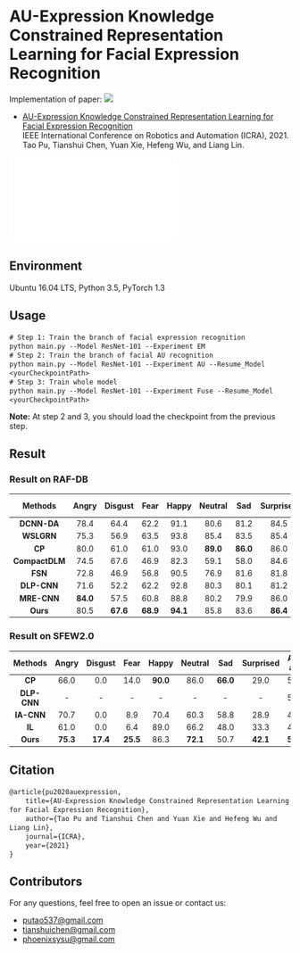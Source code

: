 # AU-Expression Knowledge Constrained Representation Learning for Facial Expression Recognition

Implementation of paper: ![](https://visitor-badge.glitch.me/badge?page_id=HCPLab-SYSU.AUE-CRL)   

- [AU-Expression  Knowledge  Constrained  Representation  Learning for  Facial  Expression  Recognition](https://ieeexplore.ieee.org/document/9561252)   
  IEEE International Conference on Robotics and Automation (ICRA), 2021.   
  Tao Pu, Tianshui Chen, Yuan Xie, Hefeng Wu, and Liang Lin.

![Pipeline](./Images/framework.pdf)

## Environment
Ubuntu 16.04 LTS, Python 3.5, PyTorch 1.3   

## Usage

```
# Step 1: Train the branch of facial expression recognition
python main.py --Model ResNet-101 --Experiment EM
# Step 2: Train the branch of facial AU recognition
python main.py --Model ResNet-101 --Experiment AU --Resume_Model <yourCheckpointPath>
# Step 3: Train whole model
python main.py --Model ResNet-101 --Experiment Fuse --Resume_Model <yourCheckpointPath>
```
**Note:** At step 2 and 3, you should load the checkpoint from the previous step. 

## Result

### Result on RAF-DB

| Methods | Angry | Disgust | Fear | Happy | Neutral | Sad | Surprised | Ave. acc |
| :-: | :-: | :-: | :-: | :-: | :-: | :-: | :-: | :-: |
| **DCNN-DA** | 78.4 | 64.4 | 62.2 | 91.1 | 80.6 | 81.2 | 84.5 | 77.5 |
| **WSLGRN** | 75.3 | 56.9 | 63.5 | 93.8 | 85.4 | 83.5 | 85.4 | 77.7 |
| **CP** | 80.0 | 61.0 | 61.0 | 93.0 | **89.0** | **86.0** | 86.0 | 79.4 |
| **CompactDLM** | 74.5 | 67.6 | 46.9 | 82.3 | 59.1 | 58.0 | 84.6 | 67.6 |
| **FSN** | 72.8 | 46.9 | 56.8 | 90.5 | 76.9 | 81.6 | 81.8 | 72.5 |
| **DLP-CNN** | 71.6 | 52.2 | 62.2 | 92.8 | 80.3 | 80.1 | 81.2 | 74.2 |
| **MRE-CNN** | **84.0** | 57.5 | 60.8 | 88.8 | 80.2 | 79.9 | 86.0 | 76.7 |
| **Ours** | 80.5 | **67.6** | **68.9** | **94.1** | 85.8 | 83.6 | **86.4** | **81.0** |


### Result on SFEW2.0

| Methods | Angry | Disgust | Fear | Happy | Neutral | Sad | Surprised | Ave. acc |
| :-: | :-: | :-: | :-: | :-: | :-: | :-: | :-: | :-: |
| **CP** | 66.0 | 0.0 | 14.0 | **90.0** | 86.0 | **66.0** | 29.0 | 50.1 |
| **DLP-CNN** | - | - | - | - | - | - | - | 51.1 |
| **IA-CNN** | 70.7 | 0.0 | 8.9 | 70.4 | 60.3 | 58.8 | 28.9 | 42.6 |
| **IL** | 61.0 | 0.0 | 6.4 | 89.0 | 66.2 | 48.0 | 33.3 | 43.4 |
| **Ours** | **75.3** | **17.4** | **25.5** | 86.3 | **72.1** | 50.7 | **42.1** | **52.8** |


## Citation

```
@article{pu2020auexpression,
	title={AU-Expression Knowledge Constrained Representation Learning for Facial Expression Recognition},
	author={Tao Pu and Tianshui Chen and Yuan Xie and Hefeng Wu and Liang Lin},
	journal={ICRA},
	year={2021}
}
```

## Contributors
For any questions, feel free to open an issue or contact us:    

* putao537@gmail.com
* tianshuichen@gmail.com
* phoenixsysu@gmail.com
